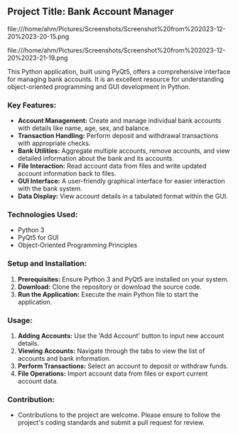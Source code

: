 ## Project Title: Bank Account Manager

file:///home/ahm/Pictures/Screenshots/Screenshot%20from%202023-12-20%2023-20-15.png

file:///home/ahm/Pictures/Screenshots/Screenshot%20from%202023-12-20%2023-21-19.png



This Python application, built using PyQt5, offers a comprehensive interface for managing bank accounts. It is an excellent resource for understanding object-oriented programming and GUI development in Python.

### Key Features:
- **Account Management:** Create and manage individual bank accounts with details like name, age, sex, and balance.
- **Transaction Handling:** Perform deposit and withdrawal transactions with appropriate checks.
- **Bank Utilities:** Aggregate multiple accounts, remove accounts, and view detailed information about the bank and its accounts.
- **File Interaction:** Read account data from files and write updated account information back to files.
- **GUI Interface:** A user-friendly graphical interface for easier interaction with the bank system.
- **Data Display:** View account details in a tabulated format within the GUI.

### Technologies Used:
- Python 3
- PyQt5 for GUI
- Object-Oriented Programming Principles

### Setup and Installation:
1. **Prerequisites:** Ensure Python 3 and PyQt5 are installed on your system.
2. **Download:** Clone the repository or download the source code.
3. **Run the Application:** Execute the main Python file to start the application.

### Usage:
1. **Adding Accounts:** Use the 'Add Account' button to input new account details.
2. **Viewing Accounts:** Navigate through the tabs to view the list of accounts and bank information.
3. **Perform Transactions:** Select an account to deposit or withdraw funds.
4. **File Operations:** Import account data from files or export current account data.

### Contribution:
- Contributions to the project are welcome. Please ensure to follow the project's coding standards and submit a pull request for review.
